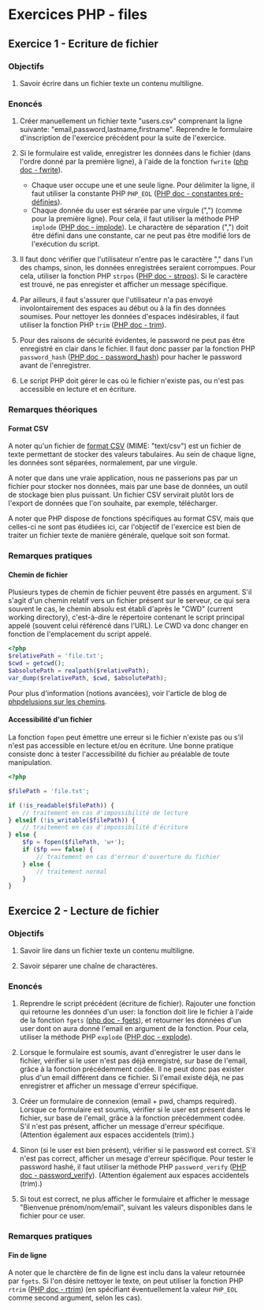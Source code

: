 # Exercices PHP - files

## Exercice 1 - Ecriture de fichier

### Objectifs

 1. Savoir écrire dans un fichier texte un contenu multiligne.

### Enoncés

 1. Créer manuellement un fichier texte "users.csv" comprenant la ligne suivante: "email,password,lastname,firstname". Reprendre le formulaire d'inscription de l'exercice précédent pour la suite de l'exercice.

 2. Si le formulaire est valide, enregistrer les données dans le fichier (dans l'ordre donné par la première ligne), à l'aide de la fonction `fwrite` ([php doc - fwrite](https://www.php.net/manual/fr/function.fwrite.php)). 
    - Chaque user occupe une et une seule ligne. Pour délimiter la ligne, il faut utiliser la constante PHP `PHP_EOL` ([PHP doc - constantes pré-définies](https://www.php.net/manual/fr/reserved.constants.php)).
    - Chaque donnée du user est sérarée par une virgule (",") (comme pour la première ligne). Pour cela, il faut utiliser la méthode PHP `implode` ([PHP doc - implode](https://www.php.net/manual/fr/function.implode.php)). Le charactère de séparation (",") doit être défini dans une constante, car ne peut pas être modifié lors de l'exécution du script.
  
 3. Il faut donc vérifier que l'utilisateur n'entre pas le caractère "," dans l'un des champs, sinon, les données enregistrées seraient corrompues. Pour cela, utiliser la fonction PHP `strpos` ([PHP doc - strpos](https://www.php.net/manual/fr/function.strpos.php)). Si le caractère est trouvé, ne pas enregister et afficher un message spécifique.

 4. Par ailleurs, il faut s'assurer que l'utilisateur n'a pas envoyé involontairement des espaces au début ou à la fin des données soumises. Pour nettoyer les données d'espaces indésirables, il faut utiliser la fonction PHP `trim` ([PHP doc - trim](https://www.php.net/manual/fr/function.trim.php)).

 5. Pour des raisons de sécurité évidentes, le password ne peut pas être enregistré en clair dans le fichier. Il faut donc passer par la fonction PHP `password_hash` ([PHP doc - password_hash](https://www.php.net/manual/fr/function.password-hash.php)) pour hacher le password avant de l'enregistrer.

 6. Le script PHP doit gérer le cas où le fichier n'existe pas, ou n'est pas accessible en lecture et en écriture.

### Remarques théoriques

#### Format CSV

A noter qu'un fichier de [format CSV](https://fr.wikipedia.org/wiki/Comma-separated_values) (MIME: "text/csv") est un fichier de texte permettant de stocker des valeurs tabulaires. Au sein de chaque ligne, les données sont séparées, normalement, par une virgule.

A noter que dans une vraie application, nous ne passerions pas par un fichier pour stocker nos données, mais par une base de données, un outil de stockage bien plus puissant. Un fichier CSV servirait plutôt lors de l'export de données que l'on souhaite, par exemple, télécharger.

A noter que PHP dispose de fonctions spécifiques au format CSV, mais que celles-ci ne sont pas étudiées ici, car l'objectif de l'exercice est bien de traiter un fichier texte de manière générale, quelque soit son format.

### Remarques pratiques

#### Chemin de fichier

Plusieurs types de chemin de fichier peuvent être passés en argument. S'il s'agit d'un chemin relatif vers un fichier présent sur le serveur, ce qui sera souvent le cas, le chemin absolu est établi d'après le "CWD" (current working directory), c'est-à-dire le répertoire contenant le script principal appelé (souvent celui référencé dans l'URL). Le CWD va donc changer en fonction de l'emplacement du script appelé.

```php
<?php
$relativePath = 'file.txt';
$cwd = getcwd();
$absolutePath = realpath($relativePath);
var_dump($relativePath, $cwd, $absolutePath);
```

Pour plus d'information (notions avancées), voir l'article de blog de [phpdelusions sur les chemins](https://phpdelusions.net/articles/paths).

#### Accessibilité d'un fichier

La fonction `fopen` peut émettre une erreur si le fichier n'existe pas ou s'il n'est pas accessible en lecture et/ou en écriture. Une bonne pratique consiste donc à tester l'accessibilité du fichier au préalable de toute manipulation.

```php
<?php

$filePath = 'file.txt';

if (!is_readable($filePath)) {
    // traitement en cas d'impossibilité de lecture
} elseif (!is_writable($filePath)) {
    // traitement en cas d'impossibilité d'écriture
} else {
    $fp = fopen($filePath, 'w+');
    if ($fp === false) {
        // traitement en cas d'erreur d'ouverture du fichier
    } else {
        // traitement normal
    }
}
```

## Exercice 2 - Lecture de fichier

### Objectifs

 1. Savoir lire dans un fichier texte un contenu multiligne.

 2. Savoir séparer une chaîne de charactères.

### Enoncés

 1. Reprendre le script précédent (écriture de fichier). Rajouter une fonction qui retourne les données d'un user: la fonction doit lire le fichier à l'aide de la fonction `fgets` ([php doc - fgets](https://www.php.net/manual/fr/function.fgets.php)), et retourner les données d'un user dont on aura donné l'email en argument de la fonction. Pour cela, utiliser la méthode PHP `explode` ([PHP doc - explode](https://www.php.net/manual/fr/function.explode.php)).

 2. Lorsque le formulaire est soumis, avant d'enregistrer le user dans le fichier, vérifier si le user n'est pas déjà enregistré, sur base de l'email, grâce à la fonction précédemment codée. Il ne peut donc pas exister plus d'un email différent dans ce fichier. Si l'email existe déjà, ne pas enregistrer et afficher un message d'erreur spécifique.

 3. Créer un formulaire de connexion (email + pwd, champs required). Lorsque ce formulaire est soumis, vérifier si le user est présent dans le fichier, sur base de l'email, grâce à la fonction précédemment codée. S'il n'est pas présent, afficher un message d'erreur spécifique. (Attention également aux espaces accidentels (trim).)
 
 4. Sinon (si le user est bien présent), vérifier si le password est correct. S'il n'est pas correct, afficher un mesage d'erreur spécifique. Pour tester le password hashé, il faut utiliser la méthode PHP `password_verify` ([PHP doc - password_verify](https://www.php.net/manual/fr/function.password-verify.php)). (Attention également aux espaces accidentels (trim).)
 
 5. Si tout est correct, ne plus afficher le formulaire et afficher le message "Bienvenue prénom/nom/email", suivant les valeurs disponibles dans le fichier pour ce user.

### Remarques pratiques

#### Fin de ligne

A noter que le charctère de fin de ligne est inclu dans la valeur retournée par `fgets`. Si l'on désire nettoyer le texte, on peut utiliser la fonction PHP `rtrim` ([PHP doc - rtrim](https://www.php.net/manual/fr/function.rtrim.php)) (en spécifiant éventuellement la valeur `PHP_EOL` comme second argument, selon les cas).

